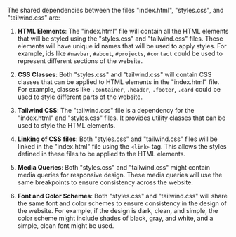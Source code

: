 The shared dependencies between the files "index.html", "styles.css", and "tailwind.css" are:

1. **HTML Elements**: The "index.html" file will contain all the HTML elements that will be styled using the "styles.css" and "tailwind.css" files. These elements will have unique id names that will be used to apply styles. For example, ids like `#navbar`, `#about`, `#projects`, `#contact` could be used to represent different sections of the website.

2. **CSS Classes**: Both "styles.css" and "tailwind.css" will contain CSS classes that can be applied to HTML elements in the "index.html" file. For example, classes like `.container`, `.header`, `.footer`, `.card` could be used to style different parts of the website.

3. **Tailwind CSS**: The "tailwind.css" file is a dependency for the "index.html" and "styles.css" files. It provides utility classes that can be used to style the HTML elements. 

4. **Linking of CSS files**: Both "styles.css" and "tailwind.css" files will be linked in the "index.html" file using the `<link>` tag. This allows the styles defined in these files to be applied to the HTML elements.

5. **Media Queries**: Both "styles.css" and "tailwind.css" might contain media queries for responsive design. These media queries will use the same breakpoints to ensure consistency across the website.

6. **Font and Color Schemes**: Both "styles.css" and "tailwind.css" will share the same font and color schemes to ensure consistency in the design of the website. For example, if the design is dark, clean, and simple, the color scheme might include shades of black, gray, and white, and a simple, clean font might be used.
